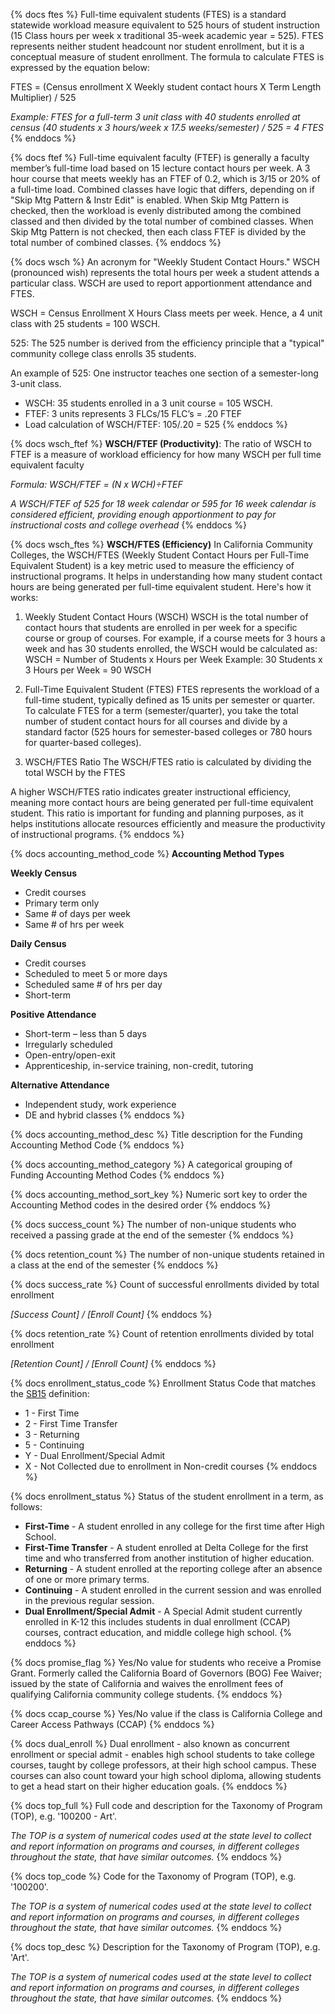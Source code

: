 {% docs ftes %}
Full-time equivalent students (FTES) is a standard statewide workload measure equivalent to 525 hours of student instruction (15 Class hours per week x traditional 35-week academic year = 525). FTES represents neither student headcount nor student enrollment, but it is a conceptual measure of student enrollment. The formula to calculate FTES is expressed by the equation below:

FTES = (Census enrollment X Weekly student contact hours X Term Length Multiplier) / 525

*Example: FTES for a full-term 3 unit class with 40 students enrolled at census*
*(40 students x 3 hours/week x 17.5 weeks/semester) / 525 = 4 FTES*
{% enddocs %}

{% docs ftef %}
Full-time equivalent faculty (FTEF) is generally a faculty member’s full-time load based on 15 lecture contact hours per week. A 3 hour course that meets weekly has an FTEF of 0.2, which is 3/15 or 20% of a full-time load. Combined classes have logic that differs, depending on if "Skip Mtg Pattern & Instr Edit" is enabled. When Skip Mtg Pattern is checked, then the workload is evenly distributed among the combined classed and then divided by the total number of combined classes. When Skip Mtg Pattern is not checked, then each class FTEF is divided by the total number of combined classes.
{% enddocs %}

{% docs wsch %}
An acronym for "Weekly Student Contact Hours." WSCH (pronounced wish) represents the total hours per week a student attends a particular class. WSCH are used to report apportionment attendance and FTES.

WSCH = Census Enrollment X Hours Class meets per week. Hence, a 4 unit class with 25 students = 100 WSCH.

525: The 525 number is derived from the efficiency principle that a "typical" community college class enrolls 35 students.

An example of 525: One instructor teaches one section of a semester-long 3-unit class.
* WSCH: 35 students enrolled in a 3 unit course = 105 WSCH.
* FTEF: 3 units represents 3 FLCs/15 FLC’s = .20 FTEF
* Load calculation of WSCH/FTEF: 105/.20 = 525
{% enddocs %}

{% docs wsch_ftef %}
**WSCH/FTEF (Productivity)**: The ratio of WSCH to FTEF is a measure of workload efficiency for how many WSCH per full time equivalent faculty

*Formula: WSCH/FTEF = (N x WCH)÷FTEF*

*A WSCH/FTEF of 525 for 18 week calendar or 595 for 16 week calendar is considered efficient, providing enough apportionment to pay for instructional costs and college overhead*
{% enddocs %}

{% docs wsch_ftes %}
**WSCH/FTES (Efficiency)**
In California Community Colleges, the WSCH/FTES (Weekly Student Contact Hours per Full-Time Equivalent Student) is a key metric used to measure the efficiency of instructional programs. It helps in understanding how many student contact hours are being generated per full-time equivalent student. Here's how it works:

1. Weekly Student Contact Hours (WSCH)
WSCH is the total number of contact hours that students are enrolled in per week for a specific course or group of courses. For example, if a course meets for 3 hours a week and has 30 students enrolled, the WSCH would be calculated as:
WSCH = Number of Students x Hours per Week
Example: 30 Students x 3 Hours per Week = 90 WSCH

2. Full-Time Equivalent Student (FTES)
FTES represents the workload of a full-time student, typically defined as 15 units per semester or quarter. To calculate FTES for a term (semester/quarter), you take the total number of student contact hours for all courses and divide by a standard factor (525 hours for semester-based colleges or 780 hours for quarter-based colleges).

3. WSCH/FTES Ratio
The WSCH/FTES ratio is calculated by dividing the total WSCH by the FTES

A higher WSCH/FTES ratio indicates greater instructional efficiency, meaning more contact hours are being generated per full-time equivalent student. This ratio is important for funding and planning purposes, as it helps institutions allocate resources efficiently and measure the productivity of instructional programs.
{% enddocs %}

{% docs accounting_method_code %}
**Accounting Method Types**

**Weekly Census**
* Credit courses
* Primary term only
* Same # of days per week
* Same # of hrs per week

**Daily Census**
* Credit courses
* Scheduled to meet 5 or more days
* Scheduled same # of hrs per day
* Short-term

**Positive Attendance**
* Short-term – less than 5 days
* Irregularly scheduled
* Open-entry/open-exit
* Apprenticeship, in-service training, non-credit, tutoring

**Alternative Attendance**
* Independent study, work experience
* DE and hybrid classes
{% enddocs %}

{% docs accounting_method_desc %}
Title description for the Funding Accounting Method Code
{% enddocs %}

{% docs accounting_method_category %}
A categorical grouping of Funding Accounting Method Codes
{% enddocs %}

{% docs accounting_method_sort_key %}
Numeric sort key to order the Accounting Method codes in the desired order
{% enddocs %}

{% docs success_count %}
The number of non-unique students who received a passing grade at the end of the semester
{% enddocs %}

{% docs retention_count %}
The number of non-unique students retained in a class at the end of the semester
{% enddocs %}

{% docs success_rate %}
Count of successful enrollments divided by total enrollment

*[Success Count] / [Enroll Count]*
{% enddocs %}

{% docs retention_rate %}
Count of retention enrollments divided by total enrollment

*[Retention Count] / [Enroll Count]*
{% enddocs %}

{% docs enrollment_status_code %}
Enrollment Status Code that matches the [SB15](https://webdata.cccco.edu/ded/sb/sb15.pdf) definition:
* 1 - First Time
* 2 - First Time Transfer
* 3 - Returning
* 5 - Continuing
* Y - Dual Enrollment/Special Admit
* X - Not Collected due to enrollment in Non-credit courses
{% enddocs %}

{% docs enrollment_status %}
Status of the student enrollment in a term, as follows:
* **First-Time** - A student enrolled in any college for the first time after High School.
* **First-Time Transfer** - A student enrolled at Delta College for the first time and who transferred from another institution of higher education.
* **Returning** - A student enrolled at the reporting college after an absence of one or more primary terms.
* **Continuing** - A student enrolled in the current session and was enrolled in the previous regular session.
* **Dual Enrollment/Special Admit** - A Special Admit student currently enrolled in K-12 this includes students in dual enrollment (CCAP) courses, contract education, and middle college high school.
{% enddocs %}

{% docs promise_flag %}
Yes/No value for students who receive a Promise Grant. Formerly called the California Board of Governors (BOG) Fee Waiver; issued by the state of California and waives the enrollment fees of qualifying California community college students.
{% enddocs %}

{% docs ccap_course %}
Yes/No value if the class is California College and Career Access Pathways (CCAP)
{% enddocs %}

{% docs dual_enroll %}
Dual enrollment - also known as concurrent enrollment or special admit - enables high school students to take college courses, taught by college professors, at their high school campus. These courses can also count toward your high school diploma, allowing students to get a head start on their higher education goals.
{% enddocs %}

{% docs top_full %}
Full code and description for the Taxonomy of Program (TOP), e.g. '100200 - Art'.

*The TOP is a system of numerical codes used at the state level to collect and report information on programs and courses, in different colleges throughout the state, that have similar outcomes.*
{% enddocs %}

{% docs top_code %}
Code for the Taxonomy of Program (TOP), e.g. '100200'.

*The TOP is a system of numerical codes used at the state level to collect and report information on programs and courses, in different colleges throughout the state, that have similar outcomes.*
{% enddocs %}

{% docs top_desc %}
Description for the Taxonomy of Program (TOP), e.g. 'Art'.

*The TOP is a system of numerical codes used at the state level to collect and report information on programs and courses, in different colleges throughout the state, that have similar outcomes.*
{% enddocs %}
